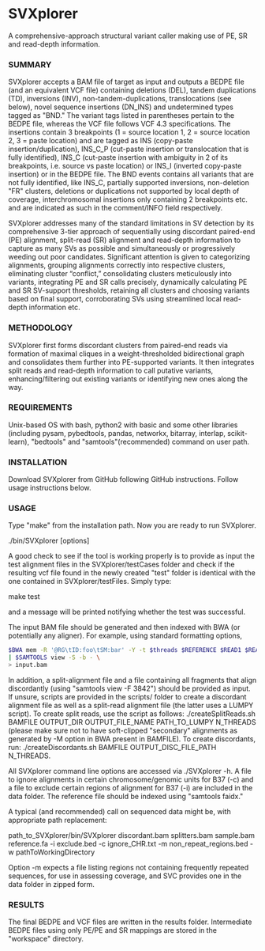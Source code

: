 # SVXplorer
A comprehensive-approach structural variant caller making use of PE, SR and read-depth information.

### SUMMARY

SVXplorer accepts a BAM file of target as input and outputs a BEDPE file (and an equivalent VCF file) containing deletions (DEL), tandem duplications (TD), inversions (INV), non-tandem-duplications, translocations (see below), novel sequence insertions (DN_INS) and undetermined types tagged as "BND." The variant tags listed in parentheses pertain to the BEDPE file, whereas the VCF file follows VCF 4.3 specifications. The insertions contain 3 breakpoints (1 = source location 1, 2 = source location 2, 3 = paste location) and are tagged as INS (copy-paste insertion/duplication), INS_C_P (cut-paste insertion or translocation that is fully identified), INS_C (cut-paste insertion with ambiguity in 2 of its breakpoints, i.e. source vs paste location) or INS_I (inverted copy-paste insertion) or in the BEDPE file. The BND events contains all variants that are not fully identified, like INS_C, partially supported inversions, non-deletion "FR" clusters, deletions or duplications not supported by local depth of coverage, interchromosomal insertions only containing 2 breakpoints etc. and are indicated as such in the comment/INFO field respectively.

SVXplorer addresses many of the standard limitations in SV detection by its comprehensive 3-tier approach of sequentially using discordant paired-end (PE) alignment, split-read (SR) alignment and read-depth information to capture as many SVs as possible and simultaneously or progressively weeding out poor candidates. Significant attention is given to categorizing alignments, grouping alignments correctly into respective clusters, eliminating cluster “conflict,” consolidating clusters meticulously into variants, integrating PE and SR calls precisely, dynamically calculating PE and SR SV-support thresholds, retaining all clusters and choosing variants based on final support, corroborating SVs using streamlined local read-depth information etc.

### METHODOLOGY

SVXplorer first forms discordant clusters from paired-end reads via formation of maximal cliques in a weight-thresholded bidirectional graph and consolidates them further into PE-supported variants. It then integrates split reads and read-depth information to call putative variants, enhancing/filtering out existing variants or identifying new ones along the way. 

### REQUIREMENTS

Unix-based OS with bash, python2 with basic and some other libraries (including pysam, pybedtools, pandas, networkx, bitarray, interlap, scikit-learn), "bedtools" and "samtools"(recommended) command on user path. 

### INSTALLATION

Download SVXplorer from GitHub following GitHub instructions. Follow usage instructions below. 

### USAGE

Type "make" from the installation path. Now you are ready to run SVXplorer.

./bin/SVXplorer [options]

A good check to see if the tool is working properly is to provide as input the test alignment files in the SVXplorer/testCases folder and check if the resulting vcf file found in the newly created "test" folder is identical with the one contained in SVXplorer/testFiles. Simply type:

make test

and a message will be printed notifying whether the test was successful.

The input BAM file should be generated and then indexed with BWA (or potentially any aligner). For example, using standard formatting options,

```bash
$BWA mem -R '@RG\tID:foo\tSM:bar' -Y -t $threads $REFERENCE $READ1 $READ2 \
| $SAMTOOLS view -S -b - \
> input.bam
```

In addition, a split-alignment file and a file containing all fragments that align discordantly (using "samtools view -F 3842") should be provided as input. If unsure, scripts are provided in the scripts/ folder to create a discordant alignment file as well as a split-read alignment file (the latter uses a LUMPY script). To create split reads, use the script as follows: ./createSplitReads.sh BAMFILE OUTPUT_DIR OUTPUT_FILE_NAME PATH_TO_LUMPY N_THREADS (please make sure not to have soft-clipped "secondary" alignments as generated by -M option in BWA present in BAMFILE). To create discordants, run: ./createDiscordants.sh BAMFILE OUTPUT_DISC_FILE_PATH N_THREADS.

All SVXplorer command line options are accessed via ./SVXplorer -h. A file to ignore alignments in certain chromosome/genomic units for B37 (-c) and a file to exclude certain regions of alignment for B37 (-i) are included in the data folder. The reference file should be indexed using "samtools faidx." 

A typical (and recommended) call on sequenced data might be, with appropriate path replacement:

path_to_SVXplorer/bin/SVXplorer discordant.bam splitters.bam sample.bam reference.fa -i exclude.bed -c ignore_CHR.txt -m non_repeat_regions.bed -w pathToWorkingDirectory

Option -m expects a file listing regions not containing frequently repeated sequences, for use in assessing coverage, and SVC provides one in the data folder in zipped form.

### RESULTS

The final BEDPE and VCF files are written in the results folder. Intermediate BEDPE files using only PE/PE and SR mappings are stored in the "workspace" directory.

